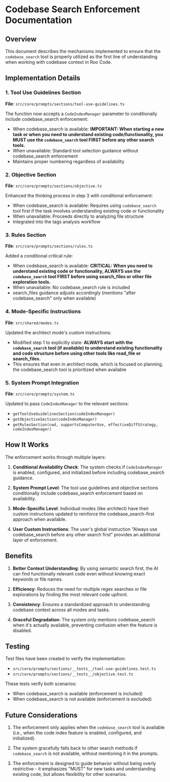 # Codebase Search Enforcement Documentation

## Overview

This document describes the mechanisms implemented to ensure that the `codebase_search` tool is properly utilized as the first line of understanding when working with codebase context in Roo Code.

## Implementation Details

### 1. Tool Use Guidelines Section

**File**: `src/core/prompts/sections/tool-use-guidelines.ts`

The function now accepts a `CodeIndexManager` parameter to conditionally include codebase_search enforcement:
- When codebase_search is available: **IMPORTANT: When starting a new task or when you need to understand existing code/functionality, you MUST use the `codebase_search` tool FIRST before any other search tools.**
- When unavailable: Standard tool selection guidance without codebase_search enforcement
- Maintains proper numbering regardless of availability

### 2. Objective Section

**File**: `src/core/prompts/sections/objective.ts`

Enhanced the thinking process in step 3 with conditional enforcement:
- When codebase_search is available: Requires using `codebase_search` tool first if the task involves understanding existing code or functionality
- When unavailable: Proceeds directly to analyzing file structure
- Integrated into the <thinking> tags analysis workflow

### 3. Rules Section

**File**: `src/core/prompts/sections/rules.ts`

Added a conditional critical rule:
- When codebase_search is available: **CRITICAL: When you need to understand existing code or functionality, ALWAYS use the `codebase_search` tool FIRST before using search_files or other file exploration tools.**
- When unavailable: No codebase_search rule is included
- search_files guidance adjusts accordingly (mentions "after codebase_search" only when available)

### 4. Mode-Specific Instructions

**File**: `src/shared/modes.ts`

Updated the architect mode's custom instructions:
- Modified step 1 to explicitly state: **ALWAYS start with the `codebase_search` tool (if available) to understand existing functionality and code structure before using other tools like read_file or search_files.**
- This ensures that even in architect mode, which is focused on planning, the codebase_search tool is prioritized when available

### 5. System Prompt Integration

**File**: `src/core/prompts/system.ts`

Updated to pass `CodeIndexManager` to the relevant sections:
- `getToolUseGuidelinesSection(codeIndexManager)`
- `getObjectiveSection(codeIndexManager)`
- `getRulesSection(cwd, supportsComputerUse, effectiveDiffStrategy, codeIndexManager)`

## How It Works

The enforcement works through multiple layers:

1. **Conditional Availability Check**: The system checks if `CodeIndexManager` is enabled, configured, and initialized before including codebase_search guidance.

2. **System Prompt Level**: The tool use guidelines and objective sections conditionally include codebase_search enforcement based on availability.

3. **Mode-Specific Level**: Individual modes (like architect) have their custom instructions updated to reinforce the codebase_search-first approach when available.

4. **User Custom Instructions**: The user's global instruction "Always use codebase_search before any other search first" provides an additional layer of enforcement.

## Benefits

1. **Better Context Understanding**: By using semantic search first, the AI can find functionally relevant code even without knowing exact keywords or file names.

2. **Efficiency**: Reduces the need for multiple regex searches or file explorations by finding the most relevant code upfront.

3. **Consistency**: Ensures a standardized approach to understanding codebase context across all modes and tasks.

4. **Graceful Degradation**: The system only mentions codebase_search when it's actually available, preventing confusion when the feature is disabled.

## Testing

Test files have been created to verify the implementation:
- `src/core/prompts/sections/__tests__/tool-use-guidelines.test.ts`
- `src/core/prompts/sections/__tests__/objective.test.ts`

These tests verify both scenarios:
- When codebase_search is available (enforcement is included)
- When codebase_search is not available (enforcement is excluded)

## Future Considerations

1. The enforcement only applies when the `codebase_search` tool is available (i.e., when the code index feature is enabled, configured, and initialized).

2. The system gracefully falls back to other search methods if `codebase_search` is not available, without mentioning it in the prompts.

3. The enforcement is designed to guide behavior without being overly restrictive - it emphasizes "MUST" for new tasks and understanding existing code, but allows flexibility for other scenarios.